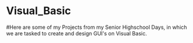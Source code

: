 # Visual_Basic

#Here are some of my Projects from my Senior Highschool Days, in which we are tasked to create and design GUI's on Visual Basic.

